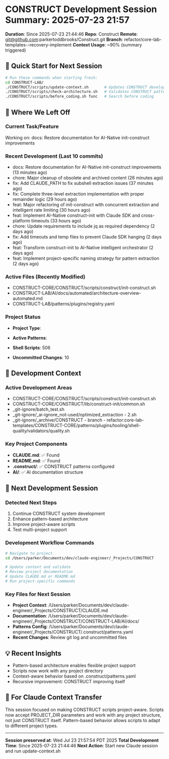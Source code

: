 # CONSTRUCT Development Session Summary: 2025-07-23 21:57
**Duration**: Since 2025-07-23 21:44:46
**Repo**: Construct
**Remote**: git@github.com:parkertoddbrooks/Construct.git
**Branch**: refactor/core-lab-templates--recovery-implement
**Context Usage**: ~90% (summary triggered)

## 🎯 Quick Start for Next Session
```bash
# Run these commands when starting fresh:
cd CONSTRUCT-LAB/
./CONSTRUCT/scripts/update-context.sh       # Updates CONSTRUCT development context
./CONSTRUCT/scripts/check-architecture.sh   # Validates CONSTRUCT patterns
./CONSTRUCT/scripts/before_coding.sh func   # Search before coding
```

## 📍 Where We Left Off

### Current Task/Feature
Working on: docs: Restore documentation for AI-Native init-construct improvements

### Recent Development (Last 10 commits)
- docs: Restore documentation for AI-Native init-construct improvements (13 minutes ago)
- chore: Major cleanup of obsolete and archived content (26 minutes ago)
- fix: Add CLAUDE_PATH to fix subshell extraction issues (37 minutes ago)
- fix: Complete three-level extraction implementation with proper remainder logic (29 hours ago)
- feat: Major refactoring of init-construct with concurrent extraction and intelligent rate limiting (30 hours ago)
- feat: Implement AI-Native construct-init with Claude SDK and cross-platform timeouts (33 hours ago)
- chore: Update requirements to include jq as required dependency (2 days ago)
- fix: Add timeouts and temp files to prevent Claude SDK hanging (2 days ago)
- feat: Transform construct-init to AI-Native intelligent orchestrator (2 days ago)
- feat: Implement project-specific naming strategy for pattern extraction (2 days ago)

### Active Files (Recently Modified)
- CONSTRUCT-CORE/CONSTRUCT/scripts/construct/init-construct.sh
- CONSTRUCT-LAB/AI/docs/automated/architecture-overview-automated.md
- CONSTRUCT-LAB/patterns/plugins/registry.yaml

### Project Status
- **Project Type**: 
- **Active Patterns**: 
- **Shell Scripts**:      506



- **Uncommitted Changes**:       10

## 🔧 Development Context

### Active Development Areas
- CONSTRUCT-CORE/CONSTRUCT/scripts/construct/init-construct.sh
- CONSTRUCT-CORE/CONSTRUCT/lib/construct-init/common.sh
- _git-ignore/batch_test.sh
- _git-ignore/_ai-ignore_not-used/optimized_extraction - 2.sh
- _git-ignore/_archive/CONSTRUCT - branch - refactor:core-lab-templates/CONSTRUCT-CORE/patterns/plugins/tooling/shell-quality/validators/quality.sh

### Key Project Components
- **CLAUDE.md**: ✅ Found
- **README.md**: ✅ Found
- **.construct/**: ✅ CONSTRUCT patterns configured
- **AI/**: ✅ AI documentation structure

## 🚀 Next Development Session

### Detected Next Steps
1. Continue CONSTRUCT system development
2. Enhance pattern-based architecture
3. Improve project-aware scripts
4. Test multi-project support

### Development Workflow Commands
```bash
# Navigate to project
cd /Users/parker/Documents/dev/claude-engineer/_Projects/CONSTRUCT

# Update context and validate
# Review project documentation
# Update CLAUDE.md or README.md
# Run project-specific commands
```

### Key Files for Next Session
- **Project Context**: /Users/parker/Documents/dev/claude-engineer/_Projects/CONSTRUCT/CLAUDE.md
- **Documentation**: /Users/parker/Documents/dev/claude-engineer/_Projects/CONSTRUCT/CONSTRUCT-LAB/AI/docs/
- **Patterns Config**: /Users/parker/Documents/dev/claude-engineer/_Projects/CONSTRUCT/.construct/patterns.yaml
- **Recent Changes**: Review git log and uncommitted files

## 💡 Recent Insights
- Pattern-based architecture enables flexible project support
- Scripts now work with any project directory
- Context-aware behavior based on .construct/patterns.yaml
- Recursive improvement: CONSTRUCT improving itself

## 🤖 For Claude Context Transfer
This session focused on making CONSTRUCT scripts project-aware. Scripts now accept PROJECT_DIR parameters and work with any project structure, not just CONSTRUCT itself. Pattern-based behavior allows scripts to adapt to different project types.

---
**Session preserved at**: Wed Jul 23 21:57:54 PDT 2025
**Total Development Time**: Since 2025-07-23 21:44:46
**Next Action**: Start new Claude session and run update-context.sh
